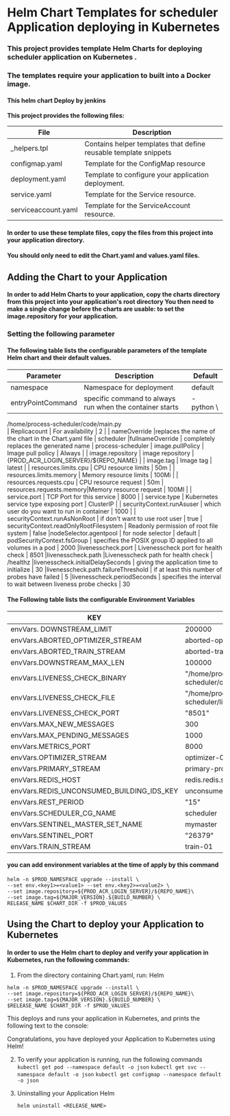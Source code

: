 # Helm Chart Templates for scheduler Application deploying  in Kubernetes

### This project provides template Helm Charts for deploying  scheduler application on Kubernetes .
### The templates require your application to built into a Docker image. 
#### This helm chart Deploy by jenkins 

**This project provides the following files:**

| File                                                 | Description                                                             |
| ---------------------------------------------------- | ----------------------------------------------------------------------- |
| _helpers.tpl                               | Contains helper templates that define reusable template snippets        |
| configmap.yaml                             | Template for the ConfigMap resource                                     |
|deployment.yaml                            | Template to configure your application deployment.                      |
|service.yaml                               | Template for the Service resource.                                      |
| serviceaccount.yaml                        | Template for the ServiceAccount resource.                               |



#### In order to use these template files, copy the files from this project into your application directory. 
#### You should only need to edit the Chart.yaml and values.yaml files.



##  Adding the Chart to your Application

 ####   In order to add Helm Charts to your application,  copy the charts directory from this project into your application's root directory  You then need to make a single change before the charts are usable:  to set the image.repository for your application.

   ### Setting the following parameter 
    

  ####  The following table lists the configurable parameters of the template Helm chart and their default values. 

| Parameter               | Description                                |Default   |
| ----------------------- | ------------------------------------------ | --------- |
| namespace               | Namespace for deployment                   | default   |
| entryPointCommand       | specific command to always run when the container starts |- python \               
  /home/process-scheduler/code/main.py  
| Replicacount            | For availability                           | 2         |
| nameOverride            |replaces the name of the chart in the Chart.yaml file | scheduler
|fullnameOverride         | completely replaces the generated name  | process-scheduler
| image.pullPolicy        | Image pull policy                          | Always    |
| image.repository        | image repository                           |   {PROD_ACR_LOGIN_SERVER}/${REPO_NAME}      |
| image.tag               | Image tag                                  | latest    |
| resources.limits.cpu    | CPU resource limits                        | 50m       |
| resources.limits.memory | Memory resource limits                     | 100Mi     |
| resources.requests.cpu  | CPU resource request                 			| 50m
| resources.requests.memory|Memory resource request | 100MI |
| service.port            | TCP Port for this service                  | 8000      |
| service.type            | Kubernetes service type exposing port      | ClusterIP |
|   securityContext.runAsuser             | which user do you want to run in container | 1000      |
|  securityContext.runAsNonRoot           | if don't want to use root user       | true 
| securityContext.readOnlyRootFilesystem  | Readonly permission of root file system | false
|nodeSelector.agentpool | for node selector | default 
| podSecurityContext.fsGroup | specifies the POSIX group ID applied to all volumes in a pod | 2000
|livenesscheck.port          | Livenesscheck port for health check | 8501
|livenesscheck.path          |Livenesscheck path for health check | /healthz
|livenesscheck.initialDelaySeconds | giving the application time to initialize | 30
|livenesscheck.path.failureThreshold | if at least this number of probes have failed | 5
|livenesscheck.periodSeconds   | specifies the interval to wait between liveness probe checks | 30


  ####  The Following table lists the  configurable Environment Variables 

| KEY                                       | VALUE                                              |
| ----------------------------------------- | -------------------------------------------------- |
| envVars. DOWNSTREAM_LIMIT                 | 200000                                             |
| envVars.ABORTED_OPTIMIZER_STREAM          | aborted-optimizer-01                               |
| envVars.ABORTED_TRAIN_STREAM              | aborted-train-01                                   |
| envVars.DOWNSTREAM_MAX_LEN                | 100000                                             |
| envVars.LIVENESS_CHECK_BINARY             | "/home/process-scheduler/code/livenesscheckserver" |
| envVars.LIVENESS_CHECK_FILE               | "/home/process-scheduler/liveness.txt"             |
| envVars.LIVENESS_CHECK_PORT               | "8501"                                             |
| envVars.MAX_NEW_MESSAGES                  | 300                                                |
| envVars.MAX_PENDING_MESSAGES              | 1000                                               |
| envVars.METRICS_PORT                      | 8000                                               |
| envVars.OPTIMIZER_STREAM                  | optimizer-01                                       |
| envVars.PRIMARY_STREAM                    | primary-process-stream                             |
| envVars.REDIS_HOST                        | redis.redis.svc.cluster.local                      |
| envVars.REDIS_UNCONSUMED_BUILDING_IDS_KEY | unconsumed_bid                                     |
| envVars.REST_PERIOD                       | "15"                                               |
| envVars.SCHEDULER_CG_NAME                 | scheduler                                          |
| envVars.SENTINEL_MASTER_SET_NAME          | mymaster                                           |
| envVars.SENTINEL_PORT                     | "26379"                                            |
| envVars.TRAIN_STREAM                      | train-01                                           |

#### you can add environment variables at the time of apply by this command

```
helm -n $PROD_NAMESPACE upgrade --install \
--set env.<key1>=<value1> --set env.<key2>=<value2> \
--set image.repository=${PROD_ACR_LOGIN_SERVER}/${REPO_NAME}\
--set image.tag=${MAJOR_VERSION}.${BUILD_NUMBER} \
RELEASE_NAME $CHART_DIR -f $PROD_VALUES
```

  


## Using the Chart to deploy your Application to Kubernetes


#### In order to use the Helm chart to deploy and verify your application in Kubernetes, run the following commands:

1. From the directory containing Chart.yaml, run:
     Helm 
    
    
```
helm -n $PROD_NAMESPACE upgrade --install \
--set image.repository=${PROD_ACR_LOGIN_SERVER}/${REPO_NAME}\
--set image.tag=${MAJOR_VERSION}.${BUILD_NUMBER} \
$RELEASE_NAME $CHART_DIR -f $PROD_VALUES
```



 This deploys and runs your application in Kubernetes, and prints the following text to the console:
 
 Congratulations, you have deployed your  Application to Kubernetes using Helm!
 

2. To verify your application is running, run the following  commands 
    ` kubectl get pod --namespace default -o json `
    `kubectl get svc --namespace default -o json`
`kubectl get configmap --namespace default -o json`


3) Uninstalling your Application
     Helm 
    ```
    helm uninstall <RELEASE_NAME> 
    ```

